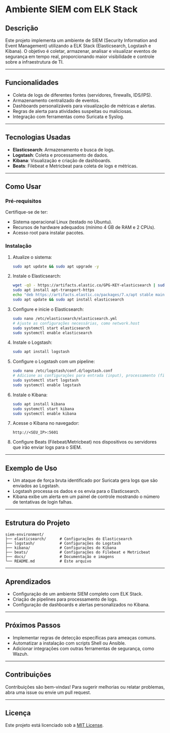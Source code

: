 # Ambiente SIEM com ELK Stack

## Descrição
Este projeto implementa um ambiente de SIEM (Security Information and Event Management) utilizando a ELK Stack (Elasticsearch, Logstash e Kibana). O objetivo é coletar, armazenar, analisar e visualizar eventos de segurança em tempo real, proporcionando maior visibilidade e controle sobre a infraestrutura de TI.

---

## Funcionalidades
- Coleta de logs de diferentes fontes (servidores, firewalls, IDS/IPS).
- Armazenamento centralizado de eventos.
- Dashboards personalizáveis para visualização de métricas e alertas.
- Regras de alerta para atividades suspeitas ou maliciosas.
- Integração com ferramentas como Suricata e Syslog.

---

## Tecnologias Usadas
- **Elasticsearch**: Armazenamento e busca de logs.
- **Logstash**: Coleta e processamento de dados.
- **Kibana**: Visualização e criação de dashboards.
- **Beats**: Filebeat e Metricbeat para coleta de logs e métricas.

---

## Como Usar

### Pré-requisitos
Certifique-se de ter:
- Sistema operacional Linux (testado no Ubuntu).
- Recursos de hardware adequados (mínimo 4 GB de RAM e 2 CPUs).
- Acesso root para instalar pacotes.

### Instalação

1. Atualize o sistema:
   ```bash
   sudo apt update && sudo apt upgrade -y
   ```

2. Instale o Elasticsearch:
   ```bash
   wget -qO - https://artifacts.elastic.co/GPG-KEY-elasticsearch | sudo apt-key add -
   sudo apt install apt-transport-https
   echo "deb https://artifacts.elastic.co/packages/7.x/apt stable main" | sudo tee -a /etc/apt/sources.list.d/elastic-7.x.list
   sudo apt update && sudo apt install elasticsearch
   ```

3. Configure e inicie o Elasticsearch:
   ```bash
   sudo nano /etc/elasticsearch/elasticsearch.yml
   # Ajuste as configurações necessárias, como network.host
   sudo systemctl start elasticsearch
   sudo systemctl enable elasticsearch
   ```

4. Instale o Logstash:
   ```bash
   sudo apt install logstash
   ```

5. Configure o Logstash com um pipeline:
   ```bash
   sudo nano /etc/logstash/conf.d/logstash.conf
   # Adicione as configurações para entrada (input), processamento (filter) e saída (output).
   sudo systemctl start logstash
   sudo systemctl enable logstash
   ```

6. Instale o Kibana:
   ```bash
   sudo apt install kibana
   sudo systemctl start kibana
   sudo systemctl enable kibana
   ```

7. Acesse o Kibana no navegador:
   ```plaintext
   http://<SEU_IP>:5601
   ```

8. Configure Beats (Filebeat/Metricbeat) nos dispositivos ou servidores que irão enviar logs para o SIEM.

---

## Exemplo de Uso
- Um ataque de força bruta identificado por Suricata gera logs que são enviados ao Logstash.
- Logstash processa os dados e os envia para o Elasticsearch.
- Kibana exibe um alerta em um painel de controle mostrando o número de tentativas de login falhas.

---

## Estrutura do Projeto
```plaintext
siem-environment/
├── elasticsearch/      # Configurações do Elasticsearch
├── logstash/           # Configurações do Logstash
├── kibana/             # Configurações do Kibana
├── beats/              # Configurações do Filebeat e Metricbeat
├── docs/               # Documentação e imagens
└── README.md           # Este arquivo
```

---

## Aprendizados
- Configuração de um ambiente SIEM completo com ELK Stack.
- Criação de pipelines para processamento de logs.
- Configuração de dashboards e alertas personalizados no Kibana.

---

## Próximos Passos
- Implementar regras de detecção específicas para ameaças comuns.
- Automatizar a instalação com scripts Shell ou Ansible.
- Adicionar integrações com outras ferramentas de segurança, como Wazuh.

---

## Contribuições
Contribuições são bem-vindas! Para sugerir melhorias ou relatar problemas, abra uma issue ou envie um pull request.

---

## Licença
Este projeto está licenciado sob a [MIT License](LICENSE).
